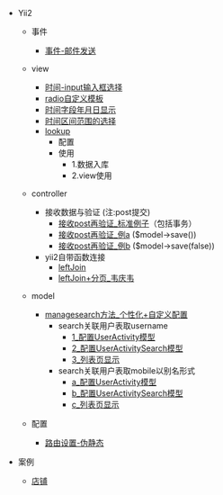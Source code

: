 
- Yii2
	- 事件
		- [事件-邮件发送](事件-邮件发送.md)
	- view
		- [时间-input输入框选择](view.md#输入框选择日期)
		- [radio自定义模板](radio自定义模板.md)
		- [时间字段年月日显示](view.md#时间字段年月日显示)
		- [时间区间范围的选择](view.md#时间区间范围的选择)
		- [lookup](lookup.md)
			- 配置
			- 使用
				- 1.数据入库
				- 2.view使用

    - controller
	    - 接收数据与验证 (注:post提交)
		    - [接收post再验证_标准例子](post.md#接收post再验证_标准例子)（包括事务）
		    - [接收post再验证_例a](post.md#接收post再验证_例a) ($model->save())
		    - [接收post再验证_例b](post.md#接收post再验证_例b)  ($model->save(false))
		- yii2自带函数连接
			- [leftJoin](post.md#leftjoin)
			- [leftJoin+分页_韦庆韦](post.md#leftjoin_分页_韦庆韦)

    - model
	    - [managesearch方法_个性化+自定义配置](model.md#managesearch方法_个性化+自定义配置)
			- search关联用户表取username
				- [1_配置UserActivity模型](model.md#1_配置useractivity模型)
				- [2_配置UserActivitySearch模型](model.md#2_配置useractivity_search模型)
				- [3_列表页显示](model.md#3_列表页显示)
			- search关联用户表取mobile以别名形式
				- [a_配置UserActivity模型](model.md#a_配置useractivity模型)
				- [b_配置UserActivitySearch模型](model.md#b_配置useractivity_search模型)
				- [c_列表页显示](model.md#c_列表页显示)
	- 配置
		- [路由设置-伪静态](content.md#路由设置-伪静态) 

- 案例 
	- [店铺](shop/shop.md)






